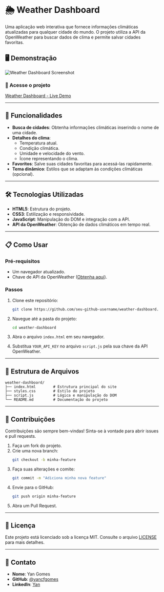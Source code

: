 # 🌦️ Weather Dashboard

Uma aplicação web interativa que fornece informações climáticas atualizadas para qualquer cidade do mundo. O projeto utiliza a API da OpenWeather para buscar dados de clima e permite salvar cidades favoritas.

## 🖥️ Demonstração

![Weather Dashboard Screenshot](image.png)

### 🔗 Acesse o projeto
[Weather Dashboard - Live Demo](#)

---

## 🚀 Funcionalidades

- **Busca de cidades**: Obtenha informações climáticas inserindo o nome de uma cidade.
- **Detalhes do clima**:
  - Temperatura atual.
  - Condição climática.
  - Umidade e velocidade do vento.
  - Ícone representando o clima.
- **Favoritos**: Salve suas cidades favoritas para acessá-las rapidamente.
- **Tema dinâmico**: Estilos que se adaptam às condições climáticas (opcional).

---

## 🛠️ Tecnologias Utilizadas

- **HTML5**: Estrutura do projeto.
- **CSS3**: Estilização e responsividade.
- **JavaScript**: Manipulação do DOM e integração com a API.
- **API da OpenWeather**: Obtenção de dados climáticos em tempo real.

---

## 📋 Como Usar

### Pré-requisitos

- Um navegador atualizado.
- Chave de API da OpenWeather ([Obtenha aqui](https://openweathermap.org/api)).

### Passos

1. Clone este repositório:
   ```bash
   git clone https://github.com/seu-github-username/weather-dashboard.git
   ```

2. Navegue até a pasta do projeto:
   ```bash
   cd weather-dashboard
   ```

3. Abra o arquivo `index.html` em seu navegador.

4. Substitua `YOUR_API_KEY` no arquivo `script.js` pela sua chave da API OpenWeather.

---

## 📂 Estrutura de Arquivos

```plaintext
weather-dashboard/
├── index.html        # Estrutura principal do site
├── styles.css        # Estilo do projeto
├── script.js         # Lógica e manipulação do DOM
└── README.md         # Documentação do projeto
```

---

## 🤝 Contribuições

Contribuições são sempre bem-vindas! Sinta-se à vontade para abrir issues e pull requests.

1. Faça um fork do projeto.
2. Crie uma nova branch:
   ```bash
   git checkout -b minha-feature
   ```
3. Faça suas alterações e comite:
   ```bash
   git commit -m "Adiciona minha nova feature"
   ```
4. Envie para o GitHub:
   ```bash
   git push origin minha-feature
   ```
5. Abra um Pull Request.

---

## 📜 Licença

Este projeto está licenciado sob a licença MIT. Consulte o arquivo [LICENSE](LICENSE) para mais detalhes.

---

## 📧 Contato

- **Nome**: Yan Gomes
- **GitHub**: [@yancfgomes](https://github.com/yancfgomes)
- **LinkedIn**: [Yan](https://www.linkedin.com/in/yancfgomes/)




